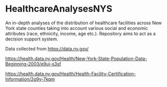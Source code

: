 # HealthcareAnalysesNYS
An in-depth analyses of the distribution of healthcare facilities across New York state counties taking into account various social and economic attributes (race, ethnicity, income, age etc.). 
Repository aims to act as a decision support system.

Data collected from https://data.ny.gov/ 

https://health.data.ny.gov/Health/New-York-State-Population-Data-Beginning-2003/e9uj-s3sf

https://health.data.ny.gov/Health/Health-Facility-Certification-Information/2g9y-7kqm
